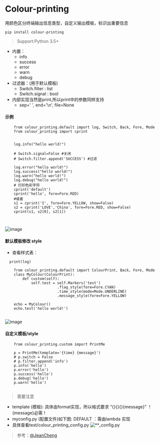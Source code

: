 # Colour-printing
用颜色区分终端输出信息类型，自定义输出模板，标识出重要信息
```
pip install colour-printing
```
> Support:Python 3.5+
- 内置： 
  - info 
  - success 
  - error 
  - warn
  - debug
- 过滤器：(用于默认模板)
  - Switch.filter : list
  - Switch.signal : bool
- 内部实现当然是print,所以print中的参数同样支持
  - sep=' ', end='\n', file=None
#### 示例
```
    from colour_printing.default import log, Switch, Back, Fore, Mode
    from colour_printing import cprint
    
    
    log.info("hello world!")

    # Switch.signal=False #关闭
    # Switch.filter.append('SUCCESS') #过滤
    
    log.error("hello world!")
    log.success("hello world!")
    log.warn("hello world!")
    log.debug("hello world!")
    # 打印色彩字符
    cprint('default')
    cprint('hello', fore=Fore.RED)
    #或者
    s1 = cprint('I', fore=Fore.YELLOW, show=False)
    s2 = cprint('LOVE','China', fore=Fore.RED, show=False)
    cprint(s1, s2[0], s2[1])
    
    

```
![image](https://github.com/Faithforus/Colour-printing/blob/master/default.png)
#### 默认模板修改 style
- 查看样式表： 
```
  print(log)
```
```
    from colour_printing.default import ColourPrint, Back, Fore, Mode    
    class MyColour(ColourPrint):
        def custom(self):
            self.test = self.Markers('test')
                        .flag_style(fore=Fore.CYAN)
                        .time_style(mode=Mode.UNDERLINE)
                        .message_style(fore=Fore.YELLOW)
    
    echo = MyColour()
    echo.test('hello world!')


```

![image](https://github.com/Faithforus/Colour-printing/blob/master/style.png)

#### 自定义模板/style

```
    from colour_printing.custom import PrintMe

    p = PrintMe(template='{time} {message}')
    # p.switch = False
    # p.filter.append('info')
    p.info('hello')
    p.error('hello')
    p.success('hello')
    p.debug('hello')
    p.warn('hello')


```
> 需要注意 
- template (模板):  具体由format实现，所以格式要求 “{}{}{}{message}”  ！{message}必需！
- myconfig.py (配置文件)如下图:  DEFAULT ：需由lambda 实现
- 具体查看test/colour_printing_config.py
![**_config.py](https://github.com/Faithforus/Colour-printing/blob/master/printme.png)





> 参考：[@JeanCheng](https://blog.csdn.net/gatieme/article/details/45439671)
